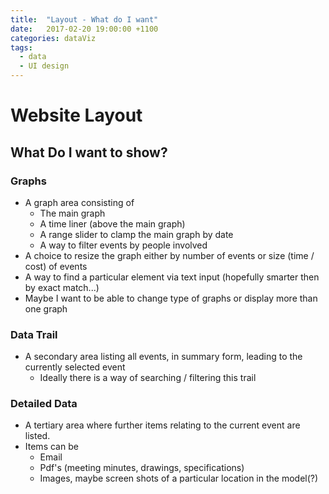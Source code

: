 ```yaml
---
title:  "Layout - What do I want"
date:   2017-02-20 19:00:00 +1100
categories: dataViz
tags:
  - data
  - UI design
---
```


# Website Layout 

## What Do I want to show?

### Graphs
* A graph area consisting of
    * The main graph
    * A time liner (above the main graph)
    * A range slider to clamp the main graph by date
    * A way to filter events by people involved
* A choice to resize the graph either by number of events or size (time / cost) of events
* A way to find a particular element via text input (hopefully smarter then by exact match...)
* Maybe I want to be able to change type of graphs or display more than one graph

### Data Trail
* A secondary area listing all events, in summary form, leading to the currently selected event
    * Ideally there is a way of searching / filtering this trail 

### Detailed Data
* A tertiary area where further items relating to the current event are listed.
* Items can be
    * Email
    * Pdf's (meeting minutes, drawings, specifications)
    * Images, maybe screen shots of a particular location in the model(?)